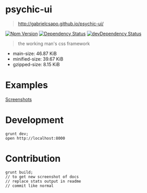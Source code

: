 # psychic-ui

> http://gabrielcsapo.github.io/psychic-ui/

[![Npm Version](https://img.shields.io/npm/v/psychic-ui.svg)](https://www.npmjs.com/package/psychic-ui)
[![Dependency Status](https://david-dm.org/gabrielcsapo/psychic-ui.svg)](https://david-dm.org/gabrielcsapo/psychic-ui)
[![devDependency Status](https://david-dm.org/gabrielcsapo/psychic-ui/dev-status.svg)](https://david-dm.org/gabrielcsapo/psychic-ui#info=devDependencies)


> the working man's css framework
- main-size: 46.87 KiB
- minified-size: 39.67 KiB
- gzipped-size: 8.15 KiB

####

# Examples

[Screenshots](/screenshots)

# Development

```
grunt dev;
open http://localhost:8000
```

# Contribution

```
grunt build;
// to get new screenshot of docs
// replace stats output in readme
// commit like normal
```
